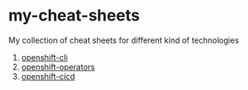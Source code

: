 # my-cheat-sheets
My collection of cheat sheets for different kind of technologies

1. [openshift-cli](https://github.com/alizard0/my-cheat-sheets/blob/master/openshift.md)
1. [openshift-operators](https://github.com/alizard0/my-cheat-sheets/blob/master/oc-operators.md)
1. [openshift-cicd](https://github.com/alizard0/my-cheat-sheets/blob/master/oc_cicd.md)
